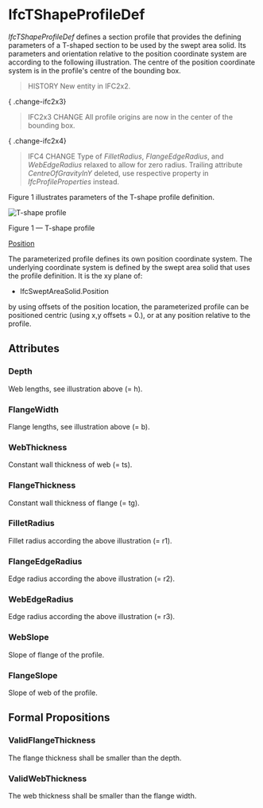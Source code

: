 # IfcTShapeProfileDef

_IfcTShapeProfileDef_ defines a section profile that provides the defining parameters of a T-shaped section to be used by the swept area solid. Its parameters and orientation relative to the position coordinate system are according to the following illustration. The centre of the position coordinate system is in the profile's centre of the bounding box.

> HISTORY  New entity in IFC2x2.

{ .change-ifc2x3}
> IFC2x3 CHANGE  All profile origins are now in the center of the bounding box.

{ .change-ifc2x4}
> IFC4 CHANGE  Type of _FilletRadius_, _FlangeEdgeRadius_, and _WebEdgeRadius_ relaxed to allow for zero radius. Trailing attribute _CentreOfGravityInY_ deleted, use respective property in _IfcProfileProperties_ instead.

Figure 1 illustrates parameters of the T-shape profile definition.

![T-shape profile](../../../../figures/ifctshapeprofiledef.gif)

Figure 1 &mdash; T-shape profile

<u>Position</u>

The parameterized profile defines its own position coordinate system.  The underlying coordinate system is defined by the swept area solid that uses the profile definition. It is the xy plane of:

 * IfcSweptAreaSolid.Position

by using offsets of the position location, the parameterized profile can be positioned centric (using x,y offsets = 0.), or at any position relative to the profile.

## Attributes

### Depth
Web lengths, see illustration above (= h).

### FlangeWidth
Flange lengths, see illustration above (= b).

### WebThickness
Constant wall thickness of web (= ts).

### FlangeThickness
Constant wall thickness of flange (= tg).

### FilletRadius
Fillet radius according the above illustration (= r1).

### FlangeEdgeRadius
Edge radius according the above illustration (= r2).

### WebEdgeRadius
Edge radius according the above illustration (= r3).

### WebSlope
Slope of flange of the profile.

### FlangeSlope
Slope of web of the profile.

## Formal Propositions

### ValidFlangeThickness
The flange thickness shall be smaller than the depth.

### ValidWebThickness
The web thickness shall be smaller than the flange width.
